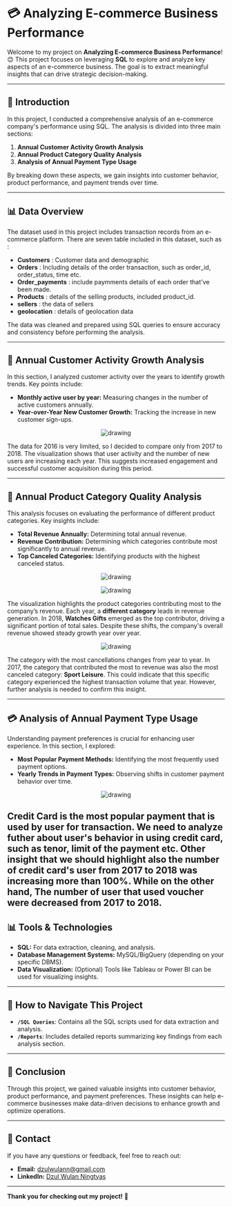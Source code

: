 # 💳 Analyzing E-commerce Business Performance

Welcome to my project on **Analyzing E-commerce Business Performance**! 😊 This project focuses on leveraging **SQL** to explore and analyze key aspects of an e-commerce business. The goal is to extract meaningful insights that can drive strategic decision-making.

---

## 🚀 Introduction

In this project, I conducted a comprehensive analysis of an e-commerce company's performance using SQL. The analysis is divided into three main sections:

1. **Annual Customer Activity Growth Analysis**  
2. **Annual Product Category Quality Analysis**  
3. **Analysis of Annual Payment Type Usage**  

By breaking down these aspects, we gain insights into customer behavior, product performance, and payment trends over time.

---

## 📊 Data Overview

The dataset used in this project includes transaction records from an e-commerce platform.
There are seven table included in this dataset, such as : 
- **Customers** : Customer data and demographic
- **Orders** : Including details of the order transaction, such as order_id, order_status, time etc.
- **Order_payments** : include paymments details of each order that've been made.
- **Products** : details of the selling products, included product_id.
- **sellers** : the data of sellers
- **geolocation** : details of geolocation data

The data was cleaned and prepared using SQL queries to ensure accuracy and consistency before performing the analysis.

---

## 📅 Annual Customer Activity Growth Analysis

In this section, I analyzed customer activity over the years to identify growth trends. Key points include:

- **Monthly active user by year:** Measuring changes in the number of active customers annually.
- **Year-over-Year New Customer Growth:** Tracking the increase in new customer sign-ups.
<p align="center">
<img src="./images/Increasing MAU & New User.png" alt="drawing"/>
</p>
 The data for 2016 is very limited, so I decided to compare only from 2017 to 2018. The visualization shows that user activity and the number of new users are increasing each year. This suggests increased engagement and successful customer acquisition during this period.

---

## 🌟 Annual Product Category Quality Analysis

This analysis focuses on evaluating the performance of different product categories. Key insights include:
- **Total Revenue Annually:** Determining total annual revenue.
- **Revenue Contribution:** Determining which categories contribute most significantly to annual revenue.
- **Top Canceled Categories:** Identifying products with the highest canceled status. 
<p align="center">
<img src="./images/Total Revenue by year.png" alt="drawing"/>
</p>
<p align="center">
<img src="./images/Top Categories Revenue.png" alt="drawing"/>
</p>


The visualization highlights the product categories contributing most to the company’s revenue. Each year, a **different category** leads in revenue generation. In 2018, **Watches Gifts** emerged as the top contributor, driving a significant portion of total sales. Despite these shifts, the company's overall revenue showed steady growth year over year.

<p align="center">
<img src="./images/Most Canceled Categories.png" alt="drawing"/>
</p>

The category with the most cancellations changes from year to year. In 2017, the category that contributed the most to revenue was also the most canceled category: **Sport Leisure**. This could indicate that this specific category experienced the highest transaction volume that year. However, further analysis is needed to confirm this insight.

---

## 💳 Analysis of Annual Payment Type Usage

Understanding payment preferences is crucial for enhancing user experience. In this section, I explored:

- **Most Popular Payment Methods:** Identifying the most frequently used payment options.
- **Yearly Trends in Payment Types:** Observing shifts in customer payment behavior over time.

<p align="center">
<img src="./images/Payment type.png" alt="drawing"/>
</p>

Credit Card is the most popular payment that is used by user for transaction. We need to analyze futher about user's behavior in using credit card, such as tenor, limit of the payment etc.
Other insight that we should highlight also the number of credit card's user from 2017 to 2018 was increasing more than 100%. While on the other hand, The number of user that used voucher were decreased from 2017 to 2018. 
---

## 📊 Tools & Technologies

- **SQL:** For data extraction, cleaning, and analysis.
- **Database Management Systems:** MySQL/BigQuery (depending on your specific DBMS).
- **Data Visualization:** (Optional) Tools like Tableau or Power BI can be used for visualizing insights.

---

## 🔗 How to Navigate This Project

- **`/SQL Queries`**: Contains all the SQL scripts used for data extraction and analysis.
- **`/Reports`**: Includes detailed reports summarizing key findings from each analysis section.

---

## 📢 Conclusion

Through this project, we gained valuable insights into customer behavior, product performance, and payment preferences. These insights can help e-commerce businesses make data-driven decisions to enhance growth and optimize operations.

---

## 📧 Contact

If you have any questions or feedback, feel free to reach out:

- **Email:** dzulwulann@gmail.com  
- **LinkedIn:** [Dzul Wulan Ningtyas](https://www.linkedin.com/in/dzulwulan/)  

---

**Thank you for checking out my project!** 🌟


